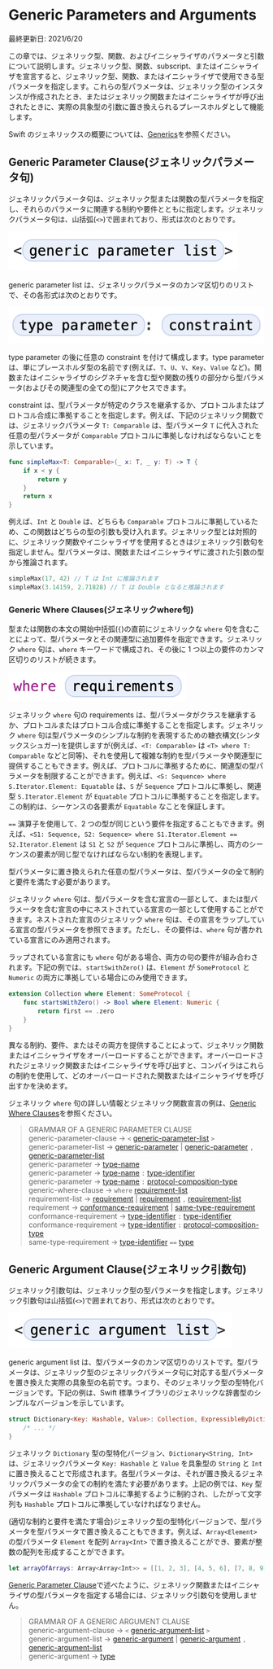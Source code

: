 # Generic Parameters and Arguments

最終更新日: 2021/6/20

この章では、ジェネリック型、関数、およびイニシャライザのパラメータと引数について説明します。ジェネリック型、関数、subscript、またはイニシャライザを宣言すると、ジェネリック型、関数、またはイニシャライザで使用できる型パラメータを指定します。これらの型パラメータは、ジェネリック型のインスタンスが作成されたとき、またはジェネリック関数またはイニシャライザが呼び出されたときに、実際の具象型の引数に置き換えられるプレースホルダとして機能します。

Swift のジェネリックスの概要については、[Generics](./../language-guide/generics.md)を参照ください。

## Generic Parameter Clause\(ジェネリックパラメータ句\)

ジェネリックパラメータ句は、ジェネリック型または関数の型パラメータを指定し、それらのパラメータに関連する制約や要件とともに指定します。ジェネリックパラメータ句は、山括弧(`<>`)で囲まれており、形式は次のとおりです。

![ジェネリックパラメータリスト](./../.gitbook/assets/generic-parameter-list.png)

generic parameter list は、ジェネリックパラメータのカンマ区切りのリストで、その各形式は次のとおりです。

![型パラメータ制約](./../.gitbook/assets/type-parameter-constraint.png)

type parameter の後に任意の constraint を付けて構成します。type parameter は、単にプレースホルダ型の名前です(例えば、`T`、`U`、`V`、`Key`、`Value` など)。関数またはイニシャライザのシグネチャを含む型や関数の残りの部分から型パラメータ(およびその関連型の全ての型)にアクセスできます。

constraint は、型パラメータが特定のクラスを継承するか、プロトコルまたはプロトコル合成に準拠することを指定します。例えば、下記のジェネリック関数では、ジェネリックパラメータ `T: Comparable` は、型パラメータ `T` に代入された任意の型パラメータが `Comparable` プロトコルに準拠しなければならないことを示しています。

```swift
func simpleMax<T: Comparable>(_ x: T, _ y: T) -> T {
    if x < y {
        return y
    }
    return x
}
```

例えば、`Int` と `Double` は、どちらも `Comparable` プロトコルに準拠しているため、この関数はどちらの型の引数も受け入れます。ジェネリック型とは対照的に、ジェネリック関数やイニシャライザを使用するときはジェネリック引数句を指定しません。型パラメータは、関数またはイニシャライザに渡された引数の型から推論されます。

```swift
simpleMax(17, 42) // T は Int に推論されます
simpleMax(3.14159, 2.71828) // T は Double となると推論されます
```

### Generic Where Clauses\(ジェネリックwhere句\)

型または関数の本文の開始中括弧(`{`)の直前にジェネリックな `where` 句を含むことによって、型パラメータとその関連型に追加要件を指定できます。ジェネリック `where` 句は、`where` キーワードで構成され、その後に 1 つ以上の要件のカンマ区切りのリストが続きます。

![ジェネリックwhere句](./../.gitbook/assets/generic-where-clauses.png)

ジェネリック `where` 句の requirements は、型パラメータがクラスを継承するか、プロトコルまたはプロトコル合成に準拠することを指定します。ジェネリック `where` 句は型パラメータのシンプルな制約を表現するための糖衣構文(シンタックスシュガー)を提供しますが(例えば、`<T: Comparable>` は `<T> where T: Comparable` などと同等)、それを使用して複雑な制約を型パラメータや関連型に提供することもできます。例えば、プロトコルに準拠するために、関連型の型パラメータを制限することができます。例えば、`<S: Sequence> where S.Iterator.Element: Equatable` は、`S` が `Sequence` プロトコルに準拠し、関連型 `S.Iterator.Element` が `Equatable` プロトコルに準拠することを指定します。この制約は、シーケンスの各要素が `Equatable` なことを保証します。

`==` 演算子を使用して、2 つの型が同じという要件を指定することもできます。例えば、`<S1: Sequence, S2: Sequence> where S1.Iterator.Element == S2.Iterator.Element` は `S1` と `S2` が `Sequence` プロトコルに準拠し、両方のシーケンスの要素が同じ型でなければならない制約を表現します。

型パラメータに置き換えられた任意の型パラメータは、型パラメータの全て制約と要件を満たす必要があります。

ジェネリック `where` 句は、型パラメータを含む宣言の一部として、または型パラメータを含む宣言の中にネストされている宣言の一部として使用することができます。ネストされた宣言のジェネリック `where` 句は、その宣言をラップしている宣言の型パラメータを参照できます。ただし、その要件は、`where` 句が書かれている宣言にのみ適用されます。

ラップされている宣言にも `where` 句がある場合、両方の句の要件が組み合わされます。下記の例では、`startSwithZero()` は、`Element` が `SomeProtocol` と `Numeric` の両方に準拠している場合にのみ使用できます。

```swift
extension Collection where Element: SomeProtocol {
    func startsWithZero() -> Bool where Element: Numeric {
        return first == .zero
    }
}
```

異なる制約、要件、またはその両方を提供することによって、ジェネリック関数またはイニシャライザをオーバーロードすることができます。オーバーロードされたジェネリック関数またはイニシャライザを呼び出すと、コンパイラはこれらの制約を使用して、どのオーバーロードされた関数またはイニシャライザを呼び出すかを決めます。

ジェネリック `where` 句の詳しい情報とジェネリック関数宣言の例は、[Generic Where Clauses](./../language-guide/generics.md#generic-where-clausesジェネリックwhere句)を参照ください。

> GRAMMAR OF A GENERIC PARAMETER CLAUSE  
> generic-parameter-clause → `<` [generic-parameter-list](https://docs.swift.org/swift-book/ReferenceManual/GenericParametersAndArguments.html#grammar_generic-parameter-list)  `>`  
> generic-parameter-list → [generic-parameter](https://docs.swift.org/swift-book/ReferenceManual/GenericParametersAndArguments.html#grammar_generic-parameter) \|  [generic-parameter](https://docs.swift.org/swift-book/ReferenceManual/GenericParametersAndArguments.html#grammar_generic-parameter)  `,` [generic-parameter-list](https://docs.swift.org/swift-book/ReferenceManual/GenericParametersAndArguments.html#grammar_generic-parameter-list)  
> generic-parameter → [type-name](https://docs.swift.org/swift-book/ReferenceManual/Types.html#grammar_type-name)  
> generic-parameter → [type-name](https://docs.swift.org/swift-book/ReferenceManual/Types.html#grammar_type-name)  `:` [type-identifier](https://docs.swift.org/swift-book/ReferenceManual/Types.html#grammar_type-identifier)  
> generic-parameter → [type-name](https://docs.swift.org/swift-book/ReferenceManual/Types.html#grammar_type-name)  `:` [protocol-composition-type](https://docs.swift.org/swift-book/ReferenceManual/Types.html#grammar_protocol-composition-type)  
> generic-where-clause → `where` [requirement-list](https://docs.swift.org/swift-book/ReferenceManual/GenericParametersAndArguments.html#grammar_requirement-list)  
> requirement-list → [requirement](https://docs.swift.org/swift-book/ReferenceManual/GenericParametersAndArguments.html#grammar_requirement) \|  [requirement](https://docs.swift.org/swift-book/ReferenceManual/GenericParametersAndArguments.html#grammar_requirement)  `,` [requirement-list](https://docs.swift.org/swift-book/ReferenceManual/GenericParametersAndArguments.html#grammar_requirement-list)  
> requirement → [conformance-requirement](https://docs.swift.org/swift-book/ReferenceManual/GenericParametersAndArguments.html#grammar_conformance-requirement) \|  [same-type-requirement](https://docs.swift.org/swift-book/ReferenceManual/GenericParametersAndArguments.html#grammar_same-type-requirement)  
> conformance-requirement → [type-identifier](https://docs.swift.org/swift-book/ReferenceManual/Types.html#grammar_type-identifier)  `:` [type-identifier](https://docs.swift.org/swift-book/ReferenceManual/Types.html#grammar_type-identifier)  
> conformance-requirement → [type-identifier](https://docs.swift.org/swift-book/ReferenceManual/Types.html#grammar_type-identifier)  `:` [protocol-composition-type](https://docs.swift.org/swift-book/ReferenceManual/Types.html#grammar_protocol-composition-type)  
> same-type-requirement → [type-identifier](https://docs.swift.org/swift-book/ReferenceManual/Types.html#grammar_type-identifier)  `==` [type](https://docs.swift.org/swift-book/ReferenceManual/Types.html#grammar_type)

## Generic Argument Clause\(ジェネリック引数句\)

ジェネリック引数句は、ジェネリック型の型パラメータを指定します。ジェネリック引数句は山括弧(`<>`)で囲まれており、形式は次のとおりです。

![ジェネリック引数句](./../.gitbook/assets/generic-argument-list.png)

generic argument list は、型パラメータのカンマ区切りのリストです。型パラメータは、ジェネリック型のジェネリックパラメータ句に対応する型パラメータを置き換えた実際の具象型の名前です。つまり、そのジェネリック型の型特化バージョンです。下記の例は、Swift 標準ライブラリのジェネリックな辞書型のシンプルなバージョンを示しています。

```swift
struct Dictionary<Key: Hashable, Value>: Collection, ExpressibleByDictionaryLiteral {
    /* ... */
}
```

ジェネリック `Dictionary` 型の型特化バージョン、`Dictionary<String, Int>` は、ジェネリックパラメータ `Key: Hashable` と `Value` を具象型の `String` と `Int` に置き換えることで形成されます。各型パラメータは、それが置き換えるジェネリックパラメータの全ての制約を満たす必要があります。上記の例では、`Key` 型パラメータは `Hashable` プロトコルに準拠するように制約され、したがって文字列も `Hashable` プロトコルに準拠していなければなりません。

(適切な制約と要件を満たす場合)ジェネリック型の型特化バージョンで、型パラメータを型パラメータで置き換えることもできます。例えば、`Array<Element>` の型パラメータ `Element` を配列 `Array<Int>` で置き換えることができ、要素が整数の配列を形成することができます。

```swift
let arrayOfArrays: Array<Array<Int>> = [[1, 2, 3], [4, 5, 6], [7, 8, 9]]
```

[Generic Parameter Clause](#generic-parameter-clauseジェネリックパラメータ句)で述べたように、ジェネリック関数またはイニシャライザの型パラメータを指定する場合には、ジェネリック引数句を使用しません。

> GRAMMAR OF A GENERIC ARGUMENT CLAUSE  
> generic-argument-clause → `<` [generic-argument-list](https://docs.swift.org/swift-book/ReferenceManual/GenericParametersAndArguments.html#grammar_generic-argument-list)  `>`  
> generic-argument-list → [generic-argument](https://docs.swift.org/swift-book/ReferenceManual/GenericParametersAndArguments.html#grammar_generic-argument) \|  [generic-argument](https://docs.swift.org/swift-book/ReferenceManual/GenericParametersAndArguments.html#grammar_generic-argument)  `,` [generic-argument-list](https://docs.swift.org/swift-book/ReferenceManual/GenericParametersAndArguments.html#grammar_generic-argument-list)  
> generic-argument → [type](https://docs.swift.org/swift-book/ReferenceManual/Types.html#grammar_type)
